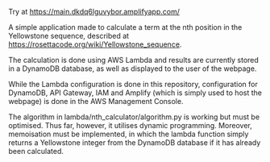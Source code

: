 Try at https://main.dkdq6lguvybor.amplifyapp.com/

A simple application made to calculate a term at the nth position in the Yellowstone sequence, described at https://rosettacode.org/wiki/Yellowstone_sequence.

The calculation is done using AWS Lambda and results are currently stored in a DynamoDB database, as well as displayed to the user of the webpage.

While the Lambda configuration is done in this repository, configuration for DynamoDB, API Gateway, IAM and Amplify (which is simply used to host the webpage) is done in the AWS Management Console.

The algorithm in lambda/nth_calculator/algorithm.py is working but must be optimised. Thus far, however, it utilises dynamic programming. Moreover, memoisation must be implemented, in which the lambda function simply returns a Yellowstone integer from the DynamoDB database if it has already been calculated.